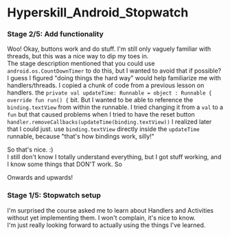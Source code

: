 # Hyperskill_Android_Stopwatch

### Stage 2/5: Add functionality

Woo! Okay, buttons work and do stuff. I'm still only vaguely familiar with threads, but this was a nice way to dip my toes in. \
The stage description mentioned that you could use `android.os.CountDownTimer` to do this, but I wanted to avoid that if possible?
I guess I figured "doing things the hard way" would help familiarize me with handlers/threads. I copied a chunk of code from a previous lesson on handlers.
the `private val updateTime: Runnable = object : Runnable {
override fun run() {` bit.
But I wanted to be able to reference the `binding.textView` from within the runnable. I tried changing it from a `val` to a `fun` but that caused problems when I tried to have the reset button `handler.removeCallbacks(updateTime(binding.textView))`
I realized later that I could just. use `binding.textView` directly inside the `updateTime` runnable, because "that's how bindings work, silly!"

So that's nice. :) \
I still don't know I totally understand everything, but I got stuff working, and I know some things that DON'T work. So

Onwards and upwards!

### Stage 1/5: Stopwatch setup

I'm surprised the course asked me to learn about Handlers and Activities without yet implementing them. I won't complain, it's nice to know. \
I'm just really looking forward to actually using the things I've learned.